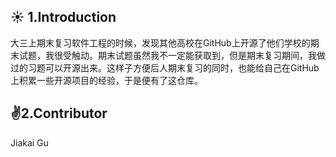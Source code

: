 ## :sunny:  1.Introduction

大三上期末复习软件工程的时候，发现其他高校在GitHub上开源了他们学校的期末试题，我很受触动。期末试题虽然我不一定能获取到，但是期末复习期间，我做过的习题可以开源出来。这样子方便后人期末复习的同时，也能给自己在GitHub上积累一些开源项目的经验，于是便有了这仓库。



## :v:2.Contributor

Jiakai Gu

